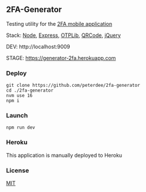 ## 2FA-Generator

Testing utility for the [2FA mobile application](https://github.com/peterdee/2fa-mobile)

Stack: [Node](https://nodejs.org), [Express](http://expressjs.com), [OTPLib](https://www.npmjs.com/package/otplib), [QRCode](https://www.npmjs.com/package/qrcodejs), [jQuery](https://jquery.com)

DEV: http://localhost:9009

STAGE: https://generator-2fa.herokuapp.com

### Deploy

```shell script
git clone https://github.com/peterdee/2fa-generator
cd ./2fa-generator
nvm use 16
npm i
```

### Launch

```shell script
npm run dev
```

### Heroku

This application is manually deployed to Heroku

### License

[MIT](LICENSE.md)
